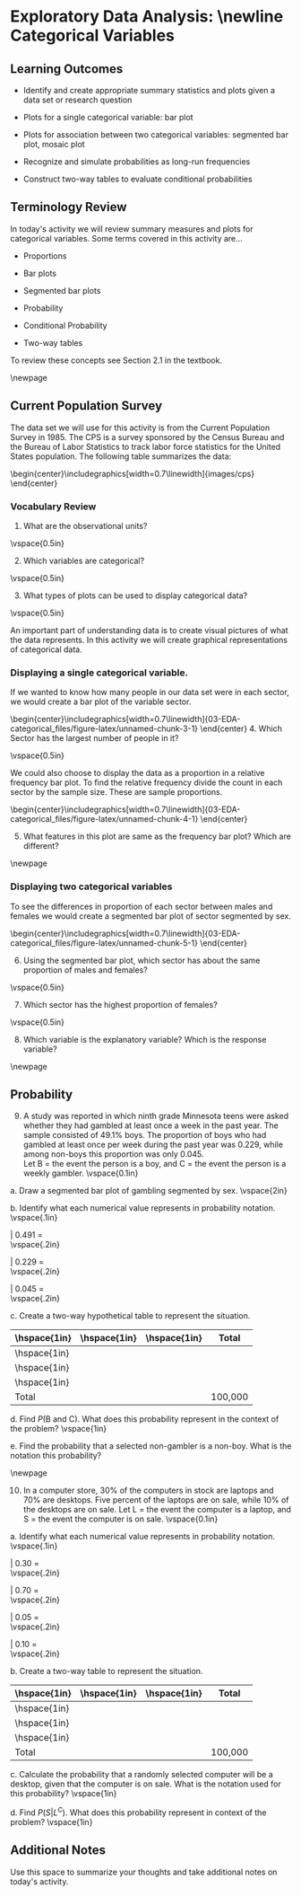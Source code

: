 # Exploratory Data Analysis: \newline Categorical Variables

## Learning Outcomes

* Identify and create appropriate summary statistics and plots
  given a data set or research question
  
* Plots for a single categorical variable: bar plot

* Plots for association between two categorical variables:
  segmented bar plot, mosaic plot

* Recognize and simulate probabilities as long-run frequencies

* Construct two-way tables to evaluate conditional probabilities

## Terminology Review

In today's activity we will review summary measures and plots for categorical variables.  Some terms covered in this activity are...

* Proportions 

* Bar plots

* Segmented bar plots

* Probability

* Conditional Probability

* Two-way tables

To review these concepts see Section 2.1 in the textbook.  

\newpage
## Current Population Survey
The data set we will use for this activity is from the Current Population Survey in 1985.  The CPS is a survey sponsored by the Census Bureau and the Bureau of Labor Statistics to track labor force statistics for the United States population.  The following table summarizes the data:


\begin{center}\includegraphics[width=0.7\linewidth]{images/cps} \end{center}

### Vocabulary Review

1. What are the observational units?

\vspace{0.5in}

2.  Which variables are categorical?

\vspace{0.5in}

3.  What types of plots can be used to display categorical data?

\vspace{0.5in}

An important part of understanding data is to create visual pictures of what the data represents.  In this activity we will create graphical representations of categorical data.

### Displaying a single categorical variable.

If we wanted to know how many people in our data set were in each sector, we would create a bar plot of the variable sector.





\begin{center}\includegraphics[width=0.7\linewidth]{03-EDA-categorical_files/figure-latex/unnamed-chunk-3-1} \end{center}
4.  Which Sector has the largest number of people in it?

\vspace{0.5in}

We could also choose to display the data as a proportion in a relative frequency bar plot. To find the relative frequency divide the count in each sector by the sample size.  These are sample proportions. 

\begin{center}\includegraphics[width=0.7\linewidth]{03-EDA-categorical_files/figure-latex/unnamed-chunk-4-1} \end{center}

5.  What features in this plot are same as the frequency bar plot?  Which are different?

\newpage

### Displaying two categorical variables

To see the differences in proportion of each sector between males and females we would create a segmented bar plot of sector segmented by sex.  


\begin{center}\includegraphics[width=0.7\linewidth]{03-EDA-categorical_files/figure-latex/unnamed-chunk-5-1} \end{center}

6.  Using the segmented bar plot, which sector has about the same proportion of males and females?

\vspace{0.5in}

7. Which sector has the highest proportion of females?

\vspace{0.5in}

8. Which variable is the explanatory variable?  Which is the response variable?

\newpage
## Probability 

9. A study was reported in which ninth grade Minnesota teens were asked whether they had gambled at least once a week in the past year.  The sample consisted of 49.1% boys.  The proportion of boys who had gambled at least once per week during the past year was 0.229, while among non-boys this proportion was only 0.045.  
    Let B = the event the person is a boy, and C = the event the person is a weekly gambler.
\vspace{0.1in}

a. Draw a segmented bar plot of gambling segmented by sex.
\vspace{2in}

b. Identify what each numerical value represents in probability notation.
\vspace{.1in}

|                 0.491 =  
 \vspace{.2in}
 
|                 0.229 =  
\vspace{.2in}

|                 0.045 =  
\vspace{.2in}

c. Create a two-way hypothetical table to represent the situation.

| \hspace{1in}      |\hspace{1in}     |\hspace{1in}     | Total        |
|-------|---|---|---------|
|    \hspace{1in}     |   |   |         |
|    \hspace{1in}     |   |   |         |
|    \hspace{1in}     |   |   |         |
| Total |   |   | 100,000 |

d. Find $P(\mbox{B and C})$. What does this probability represent in the context of the problem?
\vspace{1in}

e. Find the probability that a selected non-gambler is a non-boy. What is the notation this probability?

\newpage

10. In a computer store, 30% of the computers in stock are laptops and 70% are desktops.  Five percent of the laptops are on sale, while 10% of the desktops are on sale.  Let L = the event the computer is a laptop, and S = the event the computer is on sale.
\vspace{0.1in}

   a. Identify what each numerical value represents in probability notation.
\vspace{.1in}

|                 0.30 =  
 \vspace{.2in}
 
|                 0.70 =  
\vspace{.2in}

|                 0.05 =  
\vspace{.2in}

|                 0.10 =  
\vspace{.2in}

   b. Create a two-way table to represent the situation.

| \hspace{1in}      |\hspace{1in}     |\hspace{1in}     | Total        |
|-------|---|---|---------|
|    \hspace{1in}     |   |   |         |
|    \hspace{1in}     |   |   |         |
|    \hspace{1in}     |   |   |         |
| Total |   |   | 100,000 |

   c. Calculate the probability that a randomly selected computer will be a desktop, given that the computer is on sale. What is the notation used for this probability?
\vspace{1in}


   d. Find $P(S | L^C)$. What does this probability represent in context of the problem?
\vspace{1in}


## Additional Notes

Use this space to summarize your thoughts and take additional notes on today's activity.



